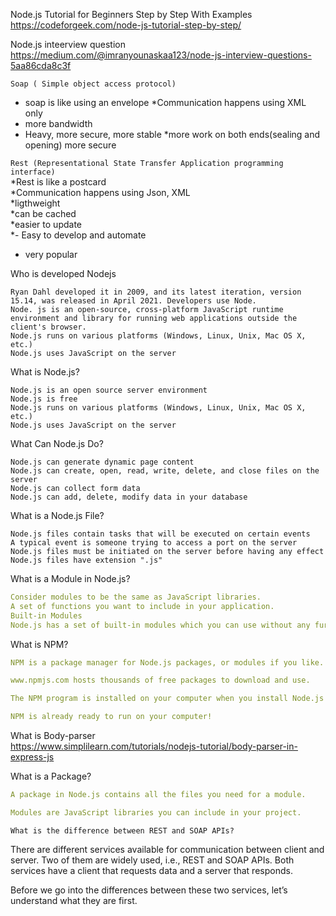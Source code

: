 Node.js Tutorial for Beginners Step by Step With Examples https://codeforgeek.com/node-js-tutorial-step-by-step/<br>

Node.js inteerview question https://medium.com/@imranyounaskaa123/node-js-interview-questions-5aa86cda8c3f
<br>

```Soap ( Simple object access protocol)```<br>
* soap is like using an envelope
*Communication happens using XML only
* more bandwidth
* Heavy, more secure, more stable
*more work on  both ends(sealing and opening) more secure

```Rest (Representational State Transfer Application programming interface)```<br>
*Rest is like a postcard<br>
*Communication happens using Json, XML<br>
*ligthweight <br>
*can be cached <br>
*easier to update <br>
*- Easy to develop and automate <br>
- very popular<br>



  
 


Who is developed Nodejs

    Ryan Dahl developed it in 2009, and its latest iteration, version 15.14, was released in April 2021. Developers use Node.
    Node. js is an open-source, cross-platform JavaScript runtime environment and library for running web applications outside the client's browser.
    Node.js runs on various platforms (Windows, Linux, Unix, Mac OS X, etc.)
    Node.js uses JavaScript on the server

What is Node.js?

    Node.js is an open source server environment
    Node.js is free
    Node.js runs on various platforms (Windows, Linux, Unix, Mac OS X, etc.)
    Node.js uses JavaScript on the server

What Can Node.js Do?

    Node.js can generate dynamic page content
    Node.js can create, open, read, write, delete, and close files on the server
    Node.js can collect form data
    Node.js can add, delete, modify data in your database

What is a Node.js File?

    Node.js files contain tasks that will be executed on certain events
    A typical event is someone trying to access a port on the server
    Node.js files must be initiated on the server before having any effect
    Node.js files have extension ".js"

What is a Module in Node.js?<br>
```yaml
Consider modules to be the same as JavaScript libraries.
A set of functions you want to include in your application.
Built-in Modules
Node.js has a set of built-in modules which you can use without any further installation.
```
What is NPM?
```yaml
NPM is a package manager for Node.js packages, or modules if you like.

www.npmjs.com hosts thousands of free packages to download and use.

The NPM program is installed on your computer when you install Node.js

NPM is already ready to run on your computer!

```
What is Body-parser<br>
https://www.simplilearn.com/tutorials/nodejs-tutorial/body-parser-in-express-js

What is a Package?
```yaml
A package in Node.js contains all the files you need for a module.

Modules are JavaScript libraries you can include in your project.

```

```What is the difference between REST and SOAP APIs?```

There are different services available for communication between client and server. Two of them are widely used, i.e., REST and SOAP APIs. Both services have a client that requests data and a server that responds.

Before we go into the differences between these two services, let’s understand what they are first.

